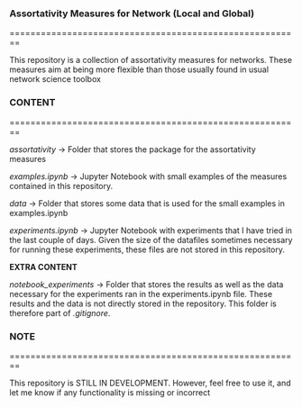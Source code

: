 ### Assortativity Measures for Network (Local and Global)
========================================================

This repository is a collection of assortativity measures for networks.
These measures aim at being more flexible than those usually found in
usual network science toolbox

### CONTENT

========================================================

_assortativity_      -> Folder that stores the package for the assortativity measures

_examples.ipynb_     -> Jupyter Notebook with small examples of the measures contained
in this repository.

_data_               -> Folder that stores some data that is used for the small examples
in examples.ipynb

_experiments.ipynb_  -> Jupyter Notebook with experiments that I have tried in the last
couple of days. Given the size of the datafiles sometimes necessary for running these
experiments, these files are not stored in this repository.

__EXTRA CONTENT__

_notebook_experiments_ -> Folder that stores the results as well as the data necessary for
the experiments ran in the experiments.ipynb file. These results and the data is not
directly stored in the repository. This folder is therefore part of _.gitignore_.

### NOTE
========================================================

This repository is STILL IN DEVELOPMENT. However, feel free to use it,
and let me know if any functionality is missing or incorrect
